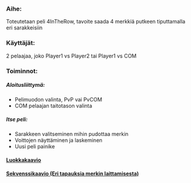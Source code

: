 ﻿### Aihe:
Toteutetaan peli 4InTheRow,
tavoite saada 4 merkkiä putkeen tiputtamalla eri sarakkeisiin

### Käyttäjät:
2 pelaajaa, joko Player1 vs Player2 tai Player1 vs COM

### Toiminnot:
##### Aloitusliittymä:
- Pelimuodon valinta, PvP vai PvCOM
- COM pelaajan taitotason valinta

##### Itse peli:
- Sarakkeen valitseminen mihin pudottaa merkin
- Voittojen näyttäminen ja laskeminen
- Uusi peli painike


#### [Luokkakaavio](https://github.com/Jusaa/4InTheRow/blob/master/dokumentaatiohakemisto/luokkakaavio.png)

#### [Sekvenssikaavio (Eri tapauksia merkin laittamisesta)](https://github.com/Jusaa/4InTheRow/blob/master/dokumentaatiohakemisto/sekvenssiokaavio.png)


